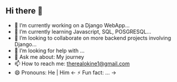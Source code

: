 ## Hi there 👋




- 🔭 I’m currently working on a Django WebApp...
- 🌱 I’m currently learning Javascript, SQL, POSGRESQL...
- 👯 I’m looking to collaborate on more backend projects involving Django...
- 🤔 I’m looking for help with ...
- 💬 Ask me about: My journey
- 📫 How to reach me: therealokine1@gmail.com
- 😄 Pronouns: He | Him
<- ⚡ Fun fact: ... ->

